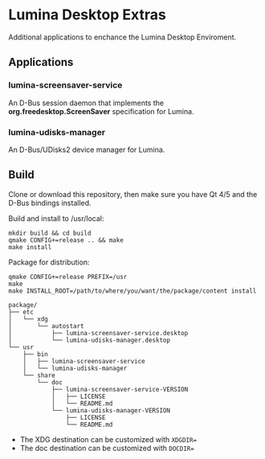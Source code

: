 # Lumina Desktop Extras

Additional applications to enchance the Lumina Desktop Enviroment.

## Applications

### lumina-screensaver-service

An D-Bus session daemon that implements the **org.freedesktop.ScreenSaver** specification for Lumina.

### lumina-udisks-manager

An D-Bus/UDisks2 device manager for Lumina.

## Build

Clone or download this repository, then make sure you have Qt 4/5 and the D-Bus bindings installed.

Build and install to /usr/local:

```
mkdir build && cd build
qmake CONFIG+=release .. && make
make install
```

Package for distribution:

```
qmake CONFIG+=release PREFIX=/usr
make
make INSTALL_ROOT=/path/to/where/you/want/the/package/content install
```
```
package/
├── etc
│   └── xdg
│       └── autostart
│           ├── lumina-screensaver-service.desktop
│           └── lumina-udisks-manager.desktop
└── usr
    ├── bin
    │   ├── lumina-screensaver-service
    │   └── lumina-udisks-manager
    └── share
        └── doc
            ├── lumina-screensaver-service-VERSION
            │   ├── LICENSE
            │   └── README.md
            └── lumina-udisks-manager-VERSION
                ├── LICENSE
                └── README.md
```
 * The XDG destination can be customized with ``XDGDIR=``
 * The doc destination can be customized with ``DOCDIR=``
